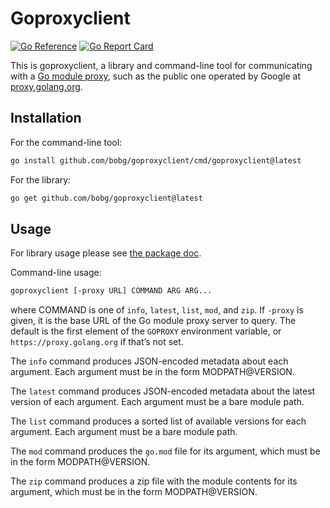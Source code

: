 # Goproxyclient

[![Go Reference](https://pkg.go.dev/badge/github.com/bobg/goproxyclient.svg)](https://pkg.go.dev/github.com/bobg/goproxyclient)
[![Go Report Card](https://goreportcard.com/badge/github.com/bobg/goproxyclient)](https://goreportcard.com/report/github.com/bobg/goproxyclient)

This is goproxyclient,
a library and command-line tool
for communicating with a [Go module proxy](https://go.dev/ref/mod#module-proxy),
such as the public one operated by Google at [proxy.golang.org](https://proxy.golang.org).

## Installation

For the command-line tool:

```sh
go install github.com/bobg/goproxyclient/cmd/goproxyclient@latest
```

For the library:

```sh
go get github.com/bobg/goproxyclient@latest
```

## Usage

For library usage please see
[the package doc](https://pkg.go.dev/github.com/bobg/goproxyclient).

Command-line usage:

```sh
goproxyclient [-proxy URL] COMMAND ARG ARG...
```

where COMMAND is one of `info`, `latest`, `list`, `mod`, and `zip`.
If `-proxy` is given,
it is the base URL of the Go module proxy server to query.
The default is the first element of the `GOPROXY` environment variable,
or `https://proxy.golang.org` if that’s not set.

The `info` command produces JSON-encoded metadata about each argument.
Each argument must be in the form MODPATH@VERSION.

The `latest` command produces JSON-encoded metadata about the latest version of each argument.
Each argument must be a bare module path.

The `list` command produces a sorted list of available versions for each argument.
Each argument must be a bare module path.

The `mod` command produces the `go.mod` file for its argument,
which must be in the form MODPATH@VERSION.

The `zip` command produces a zip file with the module contents for its argument,
which must be in the form MODPATH@VERSION.
